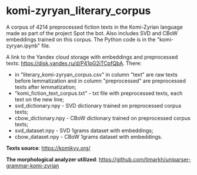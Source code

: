 # komi-zyryan_literary_corpus
A corpus of 4214 preprocessed fiction texts in the Komi-Zyrian language made as part of the project Spot the bot. Also includes SVD and CBoW embeddings trained on this corpus. The Python code is in the "komi-zyryan.ipynb" file.

A link to the Yandex cloud storage with embeddings and preprocessed texts: https://disk.yandex.ru/d/P41pG2iTCpfQbA. There:
* in "literary_komi-zyryan_corpus.csv" in column "text" are raw texts before lemmatization and in column "preprocessed" are preprocessed texts after lemmatization;
* "komi_fiction_text_corpus.txt" - txt file with preprocessed texts, each text on the new line;
* svd_dictionary.npy - SVD dictionary trained on preprocessed corpus texts;
* cbow_dictionary.npy - CBoW dictionary trained on preprocessed corpus texts;
* svd_dataset.npy - SVD 1grams dataset with embeddings;
* cbow_dataset.npy - CBoW 1grams dataset with embeddings.

**Texts source**: https://komikyv.org/

**The morphological analyzer utilized**: https://github.com/timarkh/uniparser-grammar-komi-zyrian
